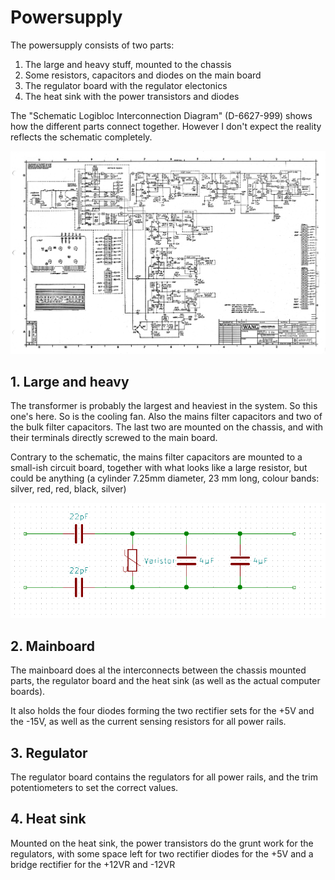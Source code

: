 # Powersupply

The powersupply consists of two parts:

1. The large and heavy stuff, mounted to the chassis
2. Some resistors, capacitors and diodes on the main board
3. The regulator board with the regulator electonics
4. The heat sink with the power transistors and diodes

The "Schematic Logibloc Interconnection Diagram" (D-6627-999) shows how the different parts connect together. However I don't expect the reality reflects the schematic completely.

![D-6627-999][d-6627-999]

## 1. Large and heavy

The transformer is probably the largest and heaviest in the system. So this one's here. So is the cooling fan. Also the mains filter capacitors and two of the bulk filter capacitors. The last two are mounted on the chassis, and with their terminals directly screwed to the main board.

Contrary to the schematic, the mains filter capacitors are mounted to a small-ish circuit board, together with what looks like a large resistor, but could be anything (a cylinder 7.25mm diameter, 23 mm long, colour bands: silver, red, red, black, silver)

![Mains filter][mainsfilter]

## 2. Mainboard

The mainboard does al the interconnects between the chassis mounted parts, the regulator board and the heat sink (as well as the actual computer boards).

It also holds the four diodes forming the two rectifier sets for the +5V and the -15V, as well as the current sensing resistors for all power rails.

## 3. Regulator

The regulator board contains the regulators for all power rails, and the trim potentiometers to set the correct values.

## 4. Heat sink

Mounted on the heat sink, the power transistors do the grunt work for the regulators, with some space left for two rectifier diodes for the +5V and a bridge rectifier for the +12VR and -12VR


[d-6627-999]: ./d-6627-999.png "Schematic Logibloc Interconnection Diagram (D-6627-999)"
[mainsfilter]: ./mainsfilter.png "Mains filter"
